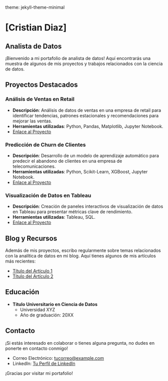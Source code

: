 theme: jekyll-theme-minimal
# [Cristian Diaz]
## Analista de Datos
¡Bienvenido a mi portafolio de analista de datos! Aquí encontrarás una muestra de algunos de mis proyectos y trabajos relacionados con la ciencia de datos.

## Proyectos Destacados

### Análisis de Ventas en Retail
- **Descripción**: Análisis de datos de ventas en una empresa de retail para identificar tendencias, patrones estacionales y recomendaciones para mejorar las ventas.
- **Herramientas utilizadas**: Python, Pandas, Matplotlib, Jupyter Notebook.
- [Enlace al Proyecto](#)

### Predicción de Churn de Clientes
- **Descripción**: Desarrollo de un modelo de aprendizaje automático para predecir el abandono de clientes en una empresa de telecomunicaciones.
- **Herramientas utilizadas**: Python, Scikit-Learn, XGBoost, Jupyter Notebook.
- [Enlace al Proyecto](#)

### Visualización de Datos en Tableau
- **Descripción**: Creación de paneles interactivos de visualización de datos en Tableau para presentar métricas clave de rendimiento.
- **Herramientas utilizadas**: Tableau, SQL.
- [Enlace al Proyecto](#)

## Blog y Recursos
Además de mis proyectos, escribo regularmente sobre temas relacionados con la analítica de datos en mi blog. Aquí tienes algunos de mis artículos más recientes:

- [Título del Artículo 1](#)
- [Título del Artículo 2](#)

## Educación
- **Título Universitario en Ciencia de Datos**
  - Universidad XYZ
  - Año de graduación: 20XX

## Contacto
¡Si estás interesado en colaborar o tienes alguna pregunta, no dudes en ponerte en contacto conmigo!
- Correo Electrónico: [tucorreo@example.com](mailto:tucorreo@example.com)
- LinkedIn: [Tu Perfil de LinkedIn](https://www.linkedin.com/in/tuperfil/)

¡Gracias por visitar mi portafolio!
